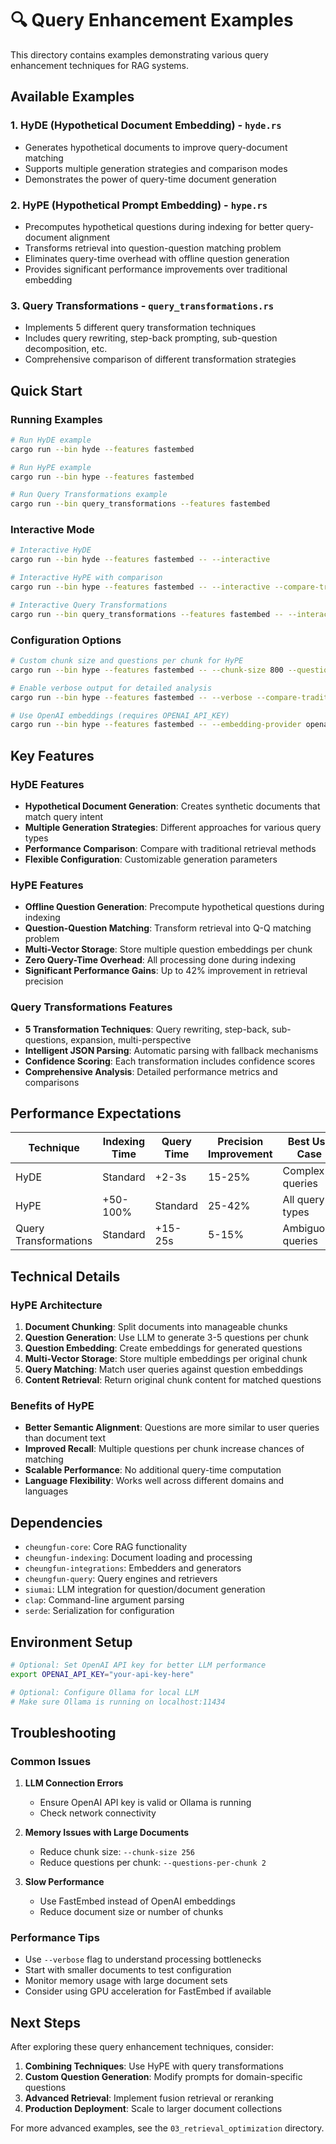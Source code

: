 # 🔍 Query Enhancement Examples

This directory contains examples demonstrating various query enhancement techniques for RAG systems.

## Available Examples

### 1. **HyDE (Hypothetical Document Embedding)** - `hyde.rs`
- Generates hypothetical documents to improve query-document matching
- Supports multiple generation strategies and comparison modes
- Demonstrates the power of query-time document generation

### 2. **HyPE (Hypothetical Prompt Embedding)** - `hype.rs`
- Precomputes hypothetical questions during indexing for better query-document alignment
- Transforms retrieval into question-question matching problem
- Eliminates query-time overhead with offline question generation
- Provides significant performance improvements over traditional embedding

### 3. **Query Transformations** - `query_transformations.rs`
- Implements 5 different query transformation techniques
- Includes query rewriting, step-back prompting, sub-question decomposition, etc.
- Comprehensive comparison of different transformation strategies

## Quick Start

### Running Examples

```bash
# Run HyDE example
cargo run --bin hyde --features fastembed

# Run HyPE example
cargo run --bin hype --features fastembed

# Run Query Transformations example
cargo run --bin query_transformations --features fastembed
```

### Interactive Mode

```bash
# Interactive HyDE
cargo run --bin hyde --features fastembed -- --interactive

# Interactive HyPE with comparison
cargo run --bin hype --features fastembed -- --interactive --compare-traditional

# Interactive Query Transformations
cargo run --bin query_transformations --features fastembed -- --interactive
```

### Configuration Options

```bash
# Custom chunk size and questions per chunk for HyPE
cargo run --bin hype --features fastembed -- --chunk-size 800 --questions-per-chunk 5

# Enable verbose output for detailed analysis
cargo run --bin hype --features fastembed -- --verbose --compare-traditional

# Use OpenAI embeddings (requires OPENAI_API_KEY)
cargo run --bin hype --features fastembed -- --embedding-provider openai
```

## Key Features

### HyDE Features
- **Hypothetical Document Generation**: Creates synthetic documents that match query intent
- **Multiple Generation Strategies**: Different approaches for various query types
- **Performance Comparison**: Compare with traditional retrieval methods
- **Flexible Configuration**: Customizable generation parameters

### HyPE Features
- **Offline Question Generation**: Precompute hypothetical questions during indexing
- **Question-Question Matching**: Transform retrieval into Q-Q matching problem
- **Multi-Vector Storage**: Store multiple question embeddings per chunk
- **Zero Query-Time Overhead**: All processing done during indexing
- **Significant Performance Gains**: Up to 42% improvement in retrieval precision

### Query Transformations Features
- **5 Transformation Techniques**: Query rewriting, step-back, sub-questions, expansion, multi-perspective
- **Intelligent JSON Parsing**: Automatic parsing with fallback mechanisms
- **Confidence Scoring**: Each transformation includes confidence scores
- **Comprehensive Analysis**: Detailed performance metrics and comparisons

## Performance Expectations

| Technique | Indexing Time | Query Time | Precision Improvement | Best Use Case |
|-----------|---------------|------------|----------------------|---------------|
| HyDE | Standard | +2-3s | 15-25% | Complex queries |
| HyPE | +50-100% | Standard | 25-42% | All query types |
| Query Transformations | Standard | +15-25s | 5-15% | Ambiguous queries |

## Technical Details

### HyPE Architecture
1. **Document Chunking**: Split documents into manageable chunks
2. **Question Generation**: Use LLM to generate 3-5 questions per chunk
3. **Question Embedding**: Create embeddings for generated questions
4. **Multi-Vector Storage**: Store multiple embeddings per original chunk
5. **Query Matching**: Match user queries against question embeddings
6. **Content Retrieval**: Return original chunk content for matched questions

### Benefits of HyPE
- **Better Semantic Alignment**: Questions are more similar to user queries than document text
- **Improved Recall**: Multiple questions per chunk increase chances of matching
- **Scalable Performance**: No additional query-time computation
- **Language Flexibility**: Works well across different domains and languages

## Dependencies

- `cheungfun-core`: Core RAG functionality
- `cheungfun-indexing`: Document loading and processing
- `cheungfun-integrations`: Embedders and generators
- `cheungfun-query`: Query engines and retrievers
- `siumai`: LLM integration for question/document generation
- `clap`: Command-line argument parsing
- `serde`: Serialization for configuration

## Environment Setup

```bash
# Optional: Set OpenAI API key for better LLM performance
export OPENAI_API_KEY="your-api-key-here"

# Optional: Configure Ollama for local LLM
# Make sure Ollama is running on localhost:11434
```

## Troubleshooting

### Common Issues

1. **LLM Connection Errors**
   - Ensure OpenAI API key is valid or Ollama is running
   - Check network connectivity

2. **Memory Issues with Large Documents**
   - Reduce chunk size: `--chunk-size 256`
   - Reduce questions per chunk: `--questions-per-chunk 2`

3. **Slow Performance**
   - Use FastEmbed instead of OpenAI embeddings
   - Reduce document size or number of chunks

### Performance Tips

- Use `--verbose` flag to understand processing bottlenecks
- Start with smaller documents to test configuration
- Monitor memory usage with large document sets
- Consider using GPU acceleration for FastEmbed if available

## Next Steps

After exploring these query enhancement techniques, consider:

1. **Combining Techniques**: Use HyPE with query transformations
2. **Custom Question Generation**: Modify prompts for domain-specific questions
3. **Advanced Retrieval**: Implement fusion retrieval or reranking
4. **Production Deployment**: Scale to larger document collections

For more advanced examples, see the `03_retrieval_optimization` directory.

